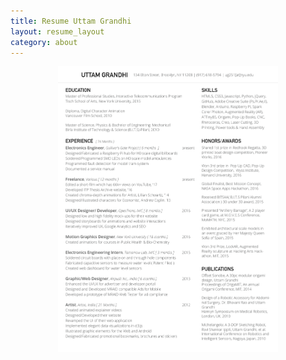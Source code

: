 ```yaml
---
title: Resume Uttam Grandhi
layout: resume_layout
category: about
---
```


<p style="margin:0px; text-align: center">
	<img width="70%" src="/Resume_Uttam_Grandhi_07112017.png"/>
</p>
